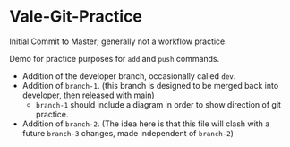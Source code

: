 # Vale-Git-Practice

Initial Commit to Master; generally not a workflow practice.

Demo for practice purposes for `add` and `push` commands.

- Addition of the developer branch, occasionally called `dev`.
- Addition of `branch-1`. (this branch is designed to be merged back into developer, then released with main)
	- `branch-1` should include a diagram in order to show direction of git practice.
- Addition of `branch-2`. (The idea here is that this file will clash with a future `branch-3` changes, made independent of `branch-2`)